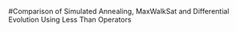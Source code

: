 #Comparison  of Simulated Annealing, MaxWalkSat and Differential Evolution Using Less Than Operators